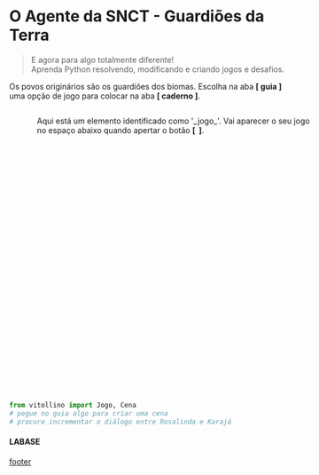 <!---
Open Source program Pynoplia - Copyright © 2024  Carlo Oliveira** <carlo@nce.ufrj.br>,
PDX-License-Identifier:** `GNU General Public License v3.0 or later <http://is.gd/3Udt>`_.
-->
# O Agente da SNCT - Guardiões da Terra
> E agora para algo totalmente diferente! <br>
> Aprenda Python resolvendo, modificando e criando jogos e desafios. <br>

Os povos originários são os guardiões dos biomas.
Escolha na aba **[   guia   ]** uma opção de jogo para colocar na aba **[   caderno   ]**.

<img src onerror="__did_got__('../../_prog/snct_ca.py')"></img>
<div id="_jogo_" style="position:relative; left:50px; min-height: 500px">
Aqui está um elemento identificado como '_jogo_'. 
Vai aparecer o seu jogo no espaço abaixo quando apertar o botão <b>[&nbsp;<i class="fa-solid fa-play"></i>&nbsp;]</b>.

</div>
<img id="caderno_gua" src onerror="__widget__(this.id)"></img>


```python
from vitollino import Jogo, Cena
# pegue no guia algo para criar uma cena
# procure incrementar o diálogo entre Rosalinda e Karajá
```

#### LABASE
[footer](footer.md ':include')